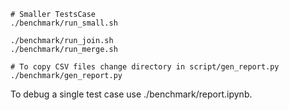 
```
# Smaller TestsCase
./benchmark/run_small.sh

./benchmark/run_join.sh
./benchmark/run_merge.sh

# To copy CSV files change directory in script/gen_report.py
./benchmark/gen_report.py

```

To debug a single test case use ./benchmark/report.ipynb.
